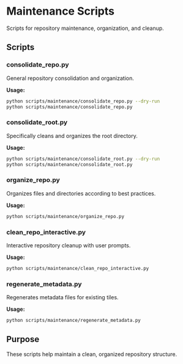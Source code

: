 # Maintenance Scripts

Scripts for repository maintenance, organization, and cleanup.

## Scripts

### consolidate_repo.py
General repository consolidation and organization.

**Usage:**
```bash
python scripts/maintenance/consolidate_repo.py --dry-run
python scripts/maintenance/consolidate_repo.py
```

### consolidate_root.py
Specifically cleans and organizes the root directory.

**Usage:**
```bash
python scripts/maintenance/consolidate_root.py --dry-run
python scripts/maintenance/consolidate_root.py
```

### organize_repo.py
Organizes files and directories according to best practices.

**Usage:**
```bash
python scripts/maintenance/organize_repo.py
```

### clean_repo_interactive.py
Interactive repository cleanup with user prompts.

**Usage:**
```bash
python scripts/maintenance/clean_repo_interactive.py
```

### regenerate_metadata.py
Regenerates metadata files for existing tiles.

**Usage:**
```bash
python scripts/maintenance/regenerate_metadata.py
```

## Purpose

These scripts help maintain a clean, organized repository structure.
